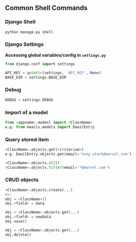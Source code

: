 ## Common Shell Commands

### Django Shell
```python
python manage.py shell
```

### Django Settings

__Accessing global variables/config in `settings.py`__
```python
from django.conf import settings

API_KEY = getattr(settings, 'API_KEY', None)
BASE_DIR = settings.BASE_DIR

```

### Debug
```python
DEBUG = settings.DEBUG
```

### Import of a model
```python
from <appname>.modesl import <ClassName>
e.g. from emails.models import EmailEntry
```

### Query stored item
```python
<ClassName>.objects.get(<criterium>)
e.g. EmailEntry.objects.get(email='tony.stark@marvel.com')
```

```python
<ClassName>.objects.all()
<ClassName>.objects.filter(email='*@marvel.com')
```

### CRUD objects
```python
<ClassName>.objects.create(...)
#or
obj = <ClassName>()
obj.<field> = data
```

```python
obj = <ClassName>.objects.get(...)
obj.<field> = newData
obj.save()
```

```python
obj = <ClassName>.objects.get(...)
obj.delete()
```